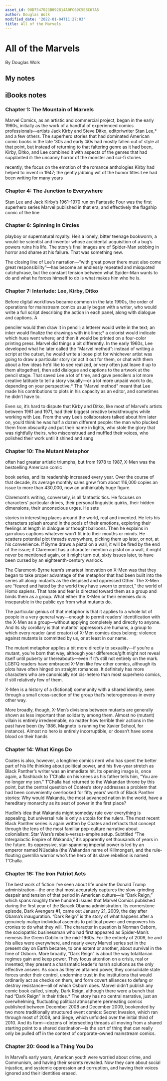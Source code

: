 ```yaml
---
asset_id: 90D7547023B092814A0FC69C5E8C67A5
author: Douglas Wolk
modified_date: '2022-01-04T11:27:03'
title: All of the Marvels
---
```


# All of the Marvels

By Douglas Wolk

## My notes <a name="my_notes_dont_delete"></a>



## iBooks notes <a name="ibooks_notes_dont_delete"></a>

### Chapter 1: The Mountain of Marvels

Marvel Comics, as an artistic and commercial project, began in the early 1960s, initially as the work of a handful of experienced comics professionals—artists Jack Kirby and Steve Ditko, editor/writer Stan Lee,* and a few others. The superhero stories that had dominated American comic books in the late ’30s and early ’40s had mostly fallen out of style at that point, but instead of returning to that faltering genre as it had been, Kirby, Ditko, and Lee combined it with aspects of the genres that had supplanted it: the uncanny horror of the monster and sci-fi stories

recently; the focus on the emotion of the romance anthologies Kirby had helped to invent in 1947; the gently jabbing wit of the humor titles Lee had been writing for many years

### Chapter 4: The Junction to Everywhere

Stan Lee and Jack Kirby’s 1961–1970 run on Fantastic Four was the first superhero series Marvel published in that era, and effectively the flagship comic of the line

### Chapter 6: Spinning in Circles

playboy or supernatural royalty. He’s a lonely, bitter teenage bookworm, a would-be scientist and inventor whose accidental acquisition of a bug’s powers ruins his life. The story’s final images are of Spider-Man sobbing in horror and shame at his failure. That was something new.

The closing line of Lee’s narration—“with great power there must also come great responsibility”—has become an endlessly repeated and misquoted catchphrase, but the constant tension between what Spider-Man wants to do and what he forces himself to do is what makes him who he is.

### Chapter 7: Interlude: Lee, Kirby, Ditko

Before digital workflows became common in the late 1990s, the order of operations for mainstream comics usually began with a writer, who would write a full script describing the action in each panel, along with dialogue and captions. A 

penciler would then draw it in pencil; a letterer would write in the text; an inker would finalize the drawings with ink lines;* a colorist would indicate which hues went where; and then it would be printed on a four-color printing press.
Marvel did things a bit differently. In the early 1960s, Lee developed what he later called the “Marvel method”: instead of writing a script at the outset, he would write a loose plot for whichever artist was going to draw a particular story (or act it out for them, or chat with them about a few ideas he’d like to see realized, or very often just leave it up to them altogether), then add dialogue and captions to the artwork at the pencil stage. That saved Lee a lot of time, and gave pencilers a lot more creative latitude to tell a story visually—or a lot more unpaid work to do, depending on your perspective.* The “Marvel method” meant that Lee made his contributions to plots in his capacity as an editor, and sometimes he didn’t have to.

Even so, it’s hard to dispute that Kirby and Ditko, like most of Marvel’s artists between 1961 and 1971, had their biggest creative breakthroughs while working with Lee. From the way Lee’s collaborators talked about him later on, you’d think he was half a dozen different people: the man who plucked them from obscurity and put their name in lights, who stole the glory that was rightfully theirs, who misconstrued and muffled their voices, who polished their work until it shined and sang

### Chapter 10: The Mutant Metaphor

often had greater artistic triumphs, but from 1978 to 1987, X-Men was the bestselling American comic 

book series, and its readership increased every year. Over the course of that decade, its average monthly sales grew from about 116,000 copies an issue to more than 430,000, now an unthinkably huge figure.

Claremont’s writing, conversely, is all fantastic tics. He focuses on characters’ particular drives, their personal linguistic quirks, their hidden dimensions, their unconscious urges. He sets 

stories in interesting places around the world, real and invented. He lets his characters splash around in the pools of their emotions, exploring their feelings at length in dialogue or thought balloons. Then he explains in garrulous captions whatever won’t fit into their mouths or minds. He scatters potential plot threads everywhere, picking them up later, or not, at his convenience. If Byrne draws a pistol on a wall, it will be fired by the end of the issue; if Claremont has a character mention a pistol on a wall, it might never be mentioned again, or it might turn out, sixty issues later, to have been cursed by an eighteenth-century warlock.

The Claremont-Byrne team’s smartest innovation on X-Men was that they began to take proper advantage of the metaphor that had been built into the series all along: mutants as the despised and oppressed Other. The X-Men are “feared and hated by the world they have sworn to protect,” the world of Homo sapiens. That hate and fear is directed toward them as a group and binds them as a group. What either the X-Men or their enemies do is inseparable in the public eye from what mutants do.

The particular genius of that metaphor is that it applies to a whole lot of people in a very general way—enough to permit readers’ identification with the X-Men as a group—without applying completely and directly to anyone. And its sly corollary is that mutants’ oppressors are humans, a group to which every reader (and creator) of X-Men comics does belong; violence against mutants is committed by us, or at least in our name.

The mutant metaphor applies a bit more directly to sexuality—if you’re a mutant, you’re born that way, although your difference/gift might not reveal itself until puberty or thereabouts—even if it’s still not entirely on the mark. LGBTQ readers have embraced X-Men like few other comics, although its plots have often hinged on straight romances. It definitely has more characters who are canonically not cis-hetero than most superhero comics, if still relatively few of them.

X-Men is a history of a (fictional) community with a shared identity, seen through a small cross-section of the group that’s heterogeneous in every other way.

More broadly, though, X-Men’s divisions between mutants are generally shown as less important than solidarity among them. Almost no (mutant) villain is entirely irredeemable, no matter how terrible their actions in the past have been (by 1986, Magneto is running the Xavier School, for instance). Almost no hero is entirely incorruptible, or doesn’t have some blood on their hands

### Chapter 14: What Kings Do

Coates is also, however, a longtime comics nerd who has spent the better part of his life thinking about political power, and his five-year stretch as Black Panther’s writer was an immediate hit. Its opening image is, once again, a flashback to T’Challa on his knees as his father tells him, “You are no longer my son.” T’Challa had returned to the Wakandan throne by this point, but the central question of Coates’s story addresses a problem that had been conveniently overlooked for fifty years’ worth of Black Panther stories: Why would Wakanda, the most advanced nation in the world, have a hereditary monarchy as its seat of power in the first place?

Hudlin’s idea that Wakanda might someday rule over everything is appealing, but universal rule is only a utopia for the rulers. The most recent Black Panther series is again written by Coates and refracts that concept through the lens of the most familiar pop-culture narrative about colonialism: Star Wars’s rebels-versus-empire setup. Subtitled “The Intergalactic Empire of Wakanda,” it’s apparently set thousands of years in the future. Its oppressive, star-spanning imperial power is led by an emperor named N’Jadaka (the Wakandan name of Killmonger), and the rule-flouting guerrilla warrior who’s the hero of its slave rebellion is named T’Challa.

### Chapter 16: The Iron Patriot Acts

The best work of fiction I’ve seen about life under the Donald Trump administration—the one that most accurately captures the slow-grinding despair and tension of that period in American culture—is “Dark Reign,” which spans roughly three hundred issues that Marvel Comics published during the first year of the Barack Obama administration. Its cornerstone episode, Dark Avengers #1, came out January 21, 2009, the day after Obama’s inauguration.
“Dark Reign” is the story of what happens after a genuinely malign individual ascends to political power and empowers his cronies to do what they will. The character in question is Norman Osborn, the sociopathic businessman who had first appeared as Spider-Man’s nemesis the Green Goblin in the mid-1960s. For the entirety of 2009, he and his allies were everywhere, and nearly every Marvel series set in the present day on Earth became, to one extent or another, about survival in the time of Osborn.
More broadly, “Dark Reign” is about the way totalitarian regimes gain and keep power. They focus attention on a crisis, real or invented; they present a charismatic leader’s harsh solutions as the only effective answer. As soon as they’ve attained power, they consolidate state forces under their control, undermine trust in the institutions that would ordinarily act as checks on them, and form covert alliances to defang or destroy resistance—all of which Osborn does.
Marvel didn’t publish any comic book called, simply, Dark Reign, although there were a bunch that had “Dark Reign” in their titles.* The story has no central narrative, just an overwhelming, fluctuating political atmosphere permeating comics published between December 2008 and December 2009, bookended by two more traditionally structured event comics: Secret Invasion, which ran through most of 2008, and Siege, which unfolded over the initial third of 2010. And its form—dozens of intersecting threads all moving from a shared starting point to a shared destination—is the sort of thing that can really only be pulled off in the context of corporate-owned mainstream comics.

### Chapter 20: Good Is a Thing You Do

In Marvel’s early years, American youth were worried about crime, and Communism, and having their secrets revealed. Now they care about social injustice, and systemic oppression and corruption, and having their voices ignored and their identities erased.